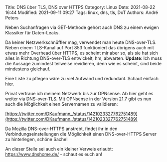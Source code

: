 Title: DNS über TLS, DNS over HTTPS
Category: Linux
Date: 2021-08-22 16:44
Modified: 2021-09-11 09:27
Tags: linux, dns, tls, DoT
Authors: André Peters

Neben Suchanfragen via GET-Methode gehört auch DNS zu einem ewigen Klassiker für Daten-Leaks.

Da keiner Netzwerkschnüffler mag, verwendet man heute DNS-over-TLS. Neben einem TLS-Kanal auf Port 853 funktioniert das übrigens auch mit etwas mehr Overhead über HTTPS, es scheint mir aber so, als sie hat sich alles in Richtung DNS-over-TLS entwickelt, hm, abwarten. **Update**: Ich muss die Aussage zumindest teilweise revidieren, denn wie es scheint, sind beide mindestens gleichauf.

Eine Liste zu pflegen wäre zu viel Aufwand und redundant. Schaut einfach [hier](https://www.startpage.com/sp/search?query=dns-over-tls+servers&language=deutsch).

Privat vertraue ich meinem Netzwerk bis zur OPNsense. Ab hier geht es weiter via DNS-over-TLS. Mit OPNsense in der Version 21.7 gibt es nun auch die Möglichkeit einen Servernamen zu validieren:

[https://twitter.com/DKaufmann_/status/1421023327762751489](https://twitter.com/DKaufmann_/status/1421023327762751489)

Da Mozilla DNS-over-HTTPS anstrebt, findet ihr in den Verbindungseinstellungen die Möglichkeit einen DNS-over-HTTPS Server zu hinterlegen, schöne Sache!

An dieser Stelle sei auch ein kleiner Verweis erlaubt: https://www.dnshome.de/ - schaut es euch an!
